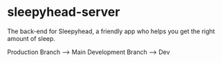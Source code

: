 # sleepyhead-server

The back-end for Sleepyhead, a friendly app who helps you get the right amount of sleep.

Production Branch --> Main
Development Branch --> Dev
